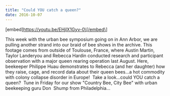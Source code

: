 ```yaml
---
title: "Could YOU catch a queen?"
date: 2016-10-07
---
```


\[embed\]https://youtu.be/EHjlX1Gyv-0\[/embed\]

This week with the urban bee symposium going on in Ann Arbor, we are pulling another strand into our braid of bee shows in the archive. This footage comes from outside of Toulouse, France, where Austin Martin, Taylor Landeryou and Rebecca Hardin conducted research and participant observation with a major queen rearing operation last August. Here, beekeeper Philippe Huau demonstrates to Rebecca (and her daughter) how they raise, cage, and record data about their queen bees...a hot commodity with colony collapse disorder in Europe!  Take a look...could YOU catch a queen?  Tune in Friday for our show "Country Bee, City Bee" with urban beekeeping guru Don  Shump from Philadelphia...
